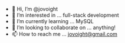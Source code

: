 - 👋 Hi, I’m @jovoight
- 👀 I’m interested in ... full-stack development
- 🌱 I’m currently learning ... MySQL
- 💞️ I’m looking to collaborate on ... anything!
- 📫 How to reach me ... jovoight@gmail.com

<!---
jovoight/jovoight is a ✨ special ✨ repository because its `README.md` (this file) appears on your GitHub profile.
You can click the Preview link to take a look at your changes.
--->
